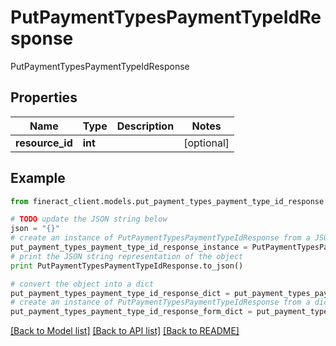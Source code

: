 # PutPaymentTypesPaymentTypeIdResponse

PutPaymentTypesPaymentTypeIdResponse

## Properties

Name | Type | Description | Notes
------------ | ------------- | ------------- | -------------
**resource_id** | **int** |  | [optional] 

## Example

```python
from fineract_client.models.put_payment_types_payment_type_id_response import PutPaymentTypesPaymentTypeIdResponse

# TODO update the JSON string below
json = "{}"
# create an instance of PutPaymentTypesPaymentTypeIdResponse from a JSON string
put_payment_types_payment_type_id_response_instance = PutPaymentTypesPaymentTypeIdResponse.from_json(json)
# print the JSON string representation of the object
print PutPaymentTypesPaymentTypeIdResponse.to_json()

# convert the object into a dict
put_payment_types_payment_type_id_response_dict = put_payment_types_payment_type_id_response_instance.to_dict()
# create an instance of PutPaymentTypesPaymentTypeIdResponse from a dict
put_payment_types_payment_type_id_response_form_dict = put_payment_types_payment_type_id_response.from_dict(put_payment_types_payment_type_id_response_dict)
```
[[Back to Model list]](../README.md#documentation-for-models) [[Back to API list]](../README.md#documentation-for-api-endpoints) [[Back to README]](../README.md)


